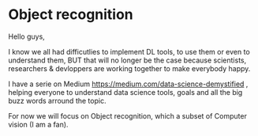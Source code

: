 # Object recognition 

Hello guys, 

I know we all had difficutlies to implement DL tools, to use them or even  to understand them, BUT that will
no longer be the case because scientists, researchers & devloppers are working together to make everybody happy.

I have a serie on Medium https://medium.com/data-science-demystified , helping everyone to understand data science tools, goals and all the big buzz words arround the topic.

For now we will focus on Object recognition, which a subset of Computer vision (I am a fan).
